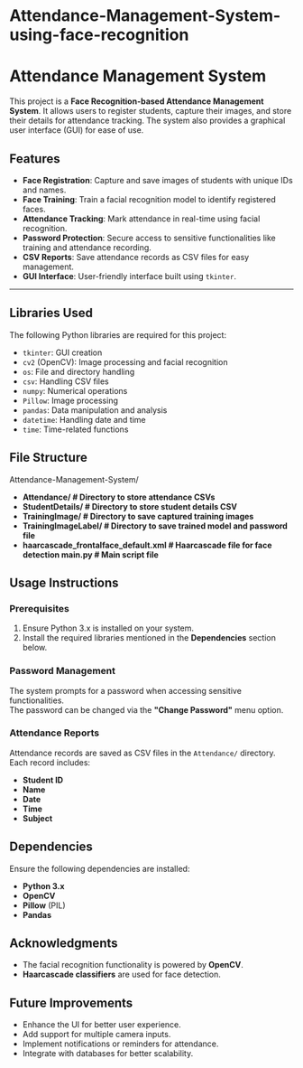 # Attendance-Management-System-using-face-recognition
# Attendance Management System

This project is a **Face Recognition-based Attendance Management System**. It allows users to register students, capture their images, and store their details for attendance tracking. The system also provides a graphical user interface (GUI) for ease of use.

## Features
- **Face Registration**: Capture and save images of students with unique IDs and names.
- **Face Training**: Train a facial recognition model to identify registered faces.
- **Attendance Tracking**: Mark attendance in real-time using facial recognition.
- **Password Protection**: Secure access to sensitive functionalities like training and attendance recording.
- **CSV Reports**: Save attendance records as CSV files for easy management.
- **GUI Interface**: User-friendly interface built using `tkinter`.

---


## Libraries Used
The following Python libraries are required for this project:
- `tkinter`: GUI creation
- `cv2` (OpenCV): Image processing and facial recognition
- `os`: File and directory handling
- `csv`: Handling CSV files
- `numpy`: Numerical operations
- `Pillow`: Image processing
- `pandas`: Data manipulation and analysis
- `datetime`: Handling date and time
- `time`: Time-related functions



## File Structure
Attendance-Management-System/
- **Attendance/                     # Directory to store attendance CSVs**
- **StudentDetails/                 # Directory to store student details CSV**
- **TrainingImage/                  # Directory to save captured training images**
- **TrainingImageLabel/             # Directory to save trained model and password file**
- **haarcascade_frontalface_default.xml  # Haarcascade file for face detection
main.py                         # Main script file**



## Usage Instructions

### Prerequisites
1. Ensure Python 3.x is installed on your system.
2. Install the required libraries mentioned in the **Dependencies** section below.

### Password Management
The system prompts for a password when accessing sensitive functionalities.  
The password can be changed via the **"Change Password"** menu option.

### Attendance Reports
Attendance records are saved as CSV files in the `Attendance/` directory.  
Each record includes:
- **Student ID**
- **Name**
- **Date**
- **Time**
- **Subject**

## Dependencies
Ensure the following dependencies are installed:
- **Python 3.x**
- **OpenCV**
- **Pillow** (PIL)
- **Pandas**

## Acknowledgments
- The facial recognition functionality is powered by **OpenCV**.
- **Haarcascade classifiers** are used for face detection.

## Future Improvements
- Enhance the UI for better user experience.
- Add support for multiple camera inputs.
- Implement notifications or reminders for attendance.
- Integrate with databases for better scalability.
